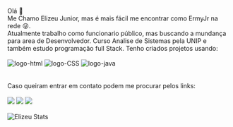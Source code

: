 Olá :wave:
<br>
Me Chamo Elizeu Junior, mas é mais fácil me encontrar como ErmyJr na rede :stuck_out_tongue_closed_eyes:.
<br>
Atualmente trabalho como funcionario público, mas buscando a mundança para area de Desenvolvedor. Curso Analise de Sistemas pela UNIP e também estudo programação full Stack.
Tenho criados projetos usando:
<br>
<br>
<img src="https://img.shields.io/badge/HTML-239120?style=for-the-badge&logo=html5&logoColor=white" alt="logo-html"/>
<img src="https://img.shields.io/badge/CSS-239120?&style=for-the-badge&logo=css3&logoColor=white" alt="logo-CSS"/>
<img src="https://img.shields.io/badge/JavaScript-F7DF1E?style=for-the-badge&logo=javascript&logoColor=black" alt = "logo-java"/>
<br>
<br>
<br>
Caso queiram entrar em contato podem me procurar pelos links:
<br>
<br>
<a href="https://www.linkedin.com/in/elizeu-rodrigues-moreira-junior-a050b823b/"><img src="https://img.shields.io/badge/LinkedIn-0077B5?style=for-the-badge&logo=linkedin&logoColor=white"/></a>
<a href="https://www.facebook.com/elizeu.junior2"><img src="https://img.shields.io/badge/Facebook-1877F2?style=for-the-badge&logo=facebook&logoColor=white"></a>
<a href="mailto:ermyjr94@gmail.com"><img src="https://img.shields.io/badge/Gmail-D14836?style=for-the-badge&logo=gmail&logoColor=white"/></a>
<br>
<br>
![Elizeu Stats](https://github-readme-stats.vercel.app/api?username=ermyjr&show_icons=true&theme=merko)
